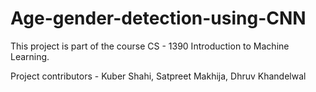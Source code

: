 # Age-gender-detection-using-CNN
This project is part of the course CS - 1390 Introduction to Machine Learning.

Project contributors - Kuber Shahi, Satpreet Makhija, Dhruv Khandelwal
